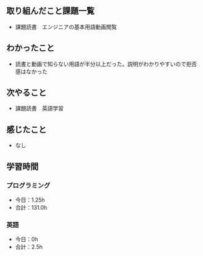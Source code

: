 ## 取り組んだこと課題一覧
- 課題読書　エンジニアの基本用語動画閲覧
## わかったこと
- 読書と動画で知らない用語が半分以上だった。説明がわかりやすいので拒否感はなかった
## 次やること
- 課題読書　英語学習
## 感じたこと
- なし
## 学習時間
### プログラミング
- 今日：1.25h
- 合計：131.0h
### 英語
- 今日：0h
- 合計：2.5h